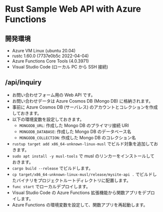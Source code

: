 # Rust Sample Web API with Azure Functions
## 開発環境
- Azure VM Linux (ubuntu 20.04)
- rustc 1.60.0 (7737e0b5c 2022-04-04)
- Azure Functions Core Tools (4.0.3971)
- Visual Studio Code (ローカル PC から SSH 接続)
## /api/inquiry
- お問い合わせフォーム用の Web API です。
- お問い合わせデータは Azure Cosmos DB (Mongo DB) に格納されます。
- 事前に Azure Cosmos DB (サーバレス) のアカウントとコレクションを作成しておきます。
- 以下の環境変数を設定しておきます。
    - `MONGODB_URL`: 作成した Mongo DB のプライマリ接続 URI
    - `MONGODB_DATABASE`: 作成した Mongo DB のデータベース名
    - `MONGODB_COLLECTION`: 作成した Mongo DB のコレクション名
- `rustup target add x86_64-unknown-linux-musl` でビルド対象を追加しておきます。
- `sudo apt install -y musl-tools` で musl のリンカーをインストールしておきます。
- `cargo build --release` でビルドします。
- `cp target/x86_64-unknown-linux-musl/release/mysite-api .` でビルドしたバイナリをプロジェクトルートディレクトリに配置します。
- `func start` でローカルデプロイします。
- Visual Studio Code の Azure Functions 拡張機能から関数アプリをデプロイします。
- Azure Functions の環境変数を設定して、関数アプリを再起動します。